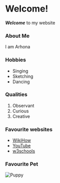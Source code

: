 # Welcome!
***Welcome*** to my website

### About Me
I am Arhona

### Hobbies
- Singing
- Sketching
- Dancing

### Qualities
1. Observant
2. Curious
3. Creative


### Favourite websites
- [WikiHow](https://wikihow.com)
- [YouTube](https://youtube.com)
- [w3schools](https://w3schools.com)

### Favourite Pet
![Puppy](https://live.staticflickr.com/4112/5170590074_714d36db83_b.jpg)
